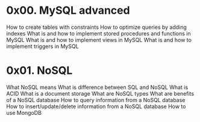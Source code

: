 # 0x00. MySQL advanced

How to create tables with constraints
How to optimize queries by adding indexes
What is and how to implement stored procedures and functions in MySQL
What is and how to implement views in MySQL
What is and how to implement triggers in MySQL

# 0x01. NoSQL

What NoSQL means
What is difference between SQL and NoSQL
What is ACID
What is a document storage
What are NoSQL types
What are benefits of a NoSQL database
How to query information from a NoSQL database
How to insert/update/delete information from a NoSQL database
How to use MongoDB

